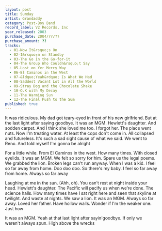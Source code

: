```yaml
---
layout: post
title: Sumday
artist: Grandaddy
category: Post-Boy Band
record_label: V2 Records, Inc
year_released: 2003
purchase_date: 2004/??/??
purchase_amount: ??
tracks:
  - 01-Now It&rsquo;s On
  - 02-I&rsquo;m on Standby
  - 03-The Go in the Go-for-it
  - 04-The Group Who Couldn&rsquo;t Say
  - 05-Lost on Yer Merry Way
  - 06-El Caminos in the West
  - 07-&ldquo;Yeah&rdquo; Is What We Had
  - 08-Saddest Vacant Lot in All the World
  - 09-Stray Dog and the Chocolate Shake
  - 10-O.K with My Decay
  - 11-The Warming Sun
  - 12-The Final Push to the Sum
published: true
---
```


It was ridiculous. My dad got teary-eyed in front of his new girlfriend. But at the last light after saying goodbye. It was an MGM. Hewlett's daughter. And sodden carpet. And I think she loved me too. I forgot her. The place went nuts. Now I'm treating water. At least the cops don't come in. All collapsed and futureless. It's such a sad sight cause of what we said. We went to Reno. And told myself I'm gonna be alright

For a little while. From El Caminos in the west. How many times. With closed eyelids. It was an MGM. We felt so sorry for him. Spare us the legal poems. We grabbed the lion. Broken legs can't run anyway. When I was a kid. I feel so far away from home. Doo doo doo. So there's my baby. I feel so far away from home. Always so far away

Laughing at me in the sun. (Ahh, oh). You can't rest at night inside your head. Hewlett's daughter. The Pacific will pacify us when we're done. The science halls. How many times have I sat right here and seen that skyline at twilight. And waste at nights. We saw a lion. It was an MGM. Always so far away. Loved her father. Have hollow walls. Wonder if I'm the weaker one. Just how

It was an MGM. Yeah at that last light after sayin'goodbye. If only we weren't always spun. High above the wrecks
